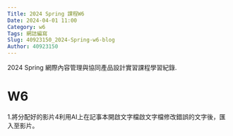 ```yaml
---
Title: 2024 Spring 課程W6
Date: 2024-04-01 11:00
Category: w6
Tags: 網誌編寫
Slug: 40923150_2024-Spring-w6-blog
Author: 40923150
---
```


2024 Spring 網際內容管理與協同產品設計實習課程學習紀錄.

<!-- PELICAN_END_SUMMARY -->

# W6
1.將分配好的影片4利用AI上在記事本開啟文字檔啟文字檔修改錯誤的文字後，匯入至影片。